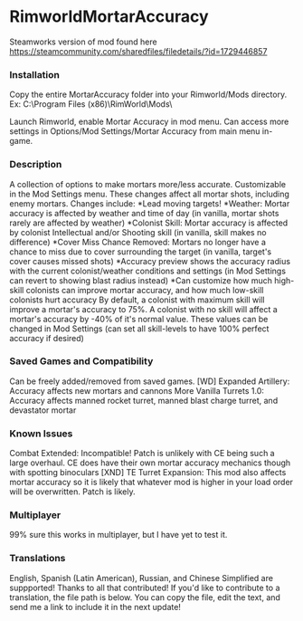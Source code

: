 # RimworldMortarAccuracy

Steamworks version of mod found here https://steamcommunity.com/sharedfiles/filedetails/?id=1729446857

### Installation
Copy the entire MortarAccuracy folder into your Rimworld/Mods directory. Ex:
C:\Program Files (x86)\RimWorld\Mods\

Launch Rimworld, enable Mortar Accuracy in mod menu. Can access more settings in Options/Mod Settings/Mortar Accuracy from main menu in-game.

### Description
A collection of options to make mortars more/less accurate. Customizable in the Mod Settings menu. These changes affect all mortar shots, including enemy mortars. Changes include:
*Lead moving targets!
*Weather: Mortar accuracy is affected by weather and time of day (in vanilla, mortar shots rarely are affected by weather)
*Colonist Skill: Mortar accuracy is affected by colonist Intellectual and/or Shooting skill (in vanilla, skill makes no difference)
*Cover Miss Chance Removed: Mortars no longer have a chance to miss due to cover surrounding the target (in vanilla, target's cover causes missed shots)
*Accuracy preview shows the accuracy radius with the current colonist/weather conditions and settings (in Mod Settings can revert to showing blast radius instead)
*Can customize how much high-skill colonists can improve mortar accuracy, and how much low-skill colonists hurt accuracy
By default, a colonist with maximum skill will improve a mortar's accuracy to 75%. A colonist with no skill will affect a mortar's accuracy by -40% of it's normal value. These values can be changed in Mod Settings (can set all skill-levels to have 100% perfect accuracy if desired)

### Saved Games and Compatibility
Can be freely added/removed from saved games.
[WD] Expanded Artillery: Accuracy affects new mortars and cannons
More Vanilla Turrets 1.0: Accuracy affects manned rocket turret, manned blast charge turret, and devastator mortar

### Known Issues
Combat Extended: Incompatible! Patch is unlikely with CE being such a large overhaul. CE does have their own mortar accuracy mechanics though with spotting binoculars
[XND] TE Turret Expansion: This mod also affects mortar accuracy so it is likely that whatever mod is higher in your load order will be overwritten. Patch is likely.

### Multiplayer
99% sure this works in multiplayer, but I have yet to test it.

### Translations
English, Spanish (Latin American), Russian, and Chinese Simplified are suppported! Thanks to all that contributed!
If you'd like to contribute to a translation, the file path is below. You can copy the file, edit the text, and send me a link to include it in the next update!
